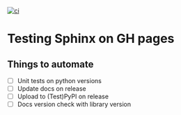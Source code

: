 [![ci](https://github.com/dorukkilitcioglu/sphinx_test/actions/workflows/test.yml/badge.svg?branch=master)](https://github.com/dorukkilitcioglu/sphinx_test/actions/workflows/test.yml)

# Testing Sphinx on GH pages

## Things to automate
- [ ] Unit tests on python versions
- [ ] Update docs on release
- [ ] Upload to (Test)PyPI on release
- [ ] Docs version check with library version
